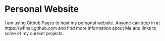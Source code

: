 <h1>Personal Website</h1>
<p>I am using Github Pages to host my personal website.  Anyone can stop in at https://whhall.github.com and find more information about Me and links to some of my current projects.</p>




